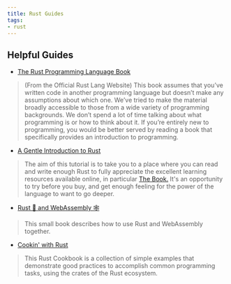 ```yaml
---
title: Rust Guides
tags:
- rust
---
```



## Helpful Guides

- [The Rust Programming Language Book](https://doc.rust-lang.org/stable/book/title-page.html)

> (From the Official Rust Lang Website)
> This book assumes that you’ve written code in another programming language but doesn’t
> make any assumptions about which one. We’ve tried to make the material broadly accessible
> to those from a wide variety of programming backgrounds. We don’t spend a lot of time talking
> about what programming is or how to think about it. If you’re entirely new to programming, you
> would be better served by reading a book that specifically provides an introduction to programming.

- [A Gentle Introduction to Rust](https://stevedonovan.github.io/rust-gentle-intro/)

> The aim of this tutorial is to take you to a place where you can read and write enough Rust to
> fully appreciate the excellent learning resources available online, in particular
> [The Book.](https://doc.rust-lang.org/stable/book/title-page.html)
> It's an opportunity to try before you buy, and get enough feeling for the power of the language to want to go deeper.

- [Rust 🦀 and WebAssembly 🕸](https://rustwasm.github.io/book/)

> This small book describes how to use Rust and WebAssembly together.

- [Cookin' with Rust](https://rust-lang-nursery.github.io/rust-cookbook/intro.html)

> This Rust Cookbook is a collection of simple examples that demonstrate good practices to accomplish common
> programming tasks, using the crates of the Rust ecosystem.
